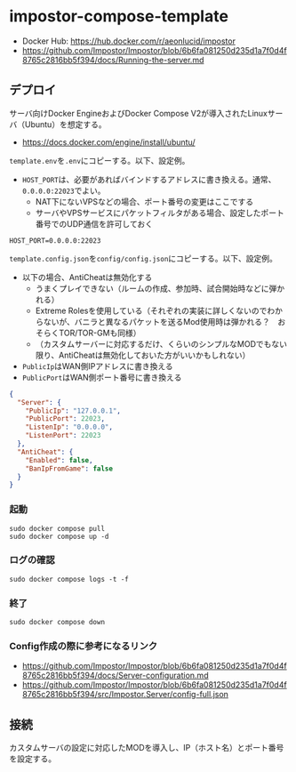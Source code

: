 # impostor-compose-template

- Docker Hub: <https://hub.docker.com/r/aeonlucid/impostor>
- <https://github.com/Impostor/Impostor/blob/6b6fa081250d235d1a7f0d4f8765c2816bb5f394/docs/Running-the-server.md>

## デプロイ

サーバ向けDocker EngineおよびDocker Compose V2が導入されたLinuxサーバ（Ubuntu）を想定する。

- <https://docs.docker.com/engine/install/ubuntu/>

`template.env`を`.env`にコピーする。以下、設定例。

- `HOST_PORT`は、必要があればバインドするアドレスに書き換える。通常、`0.0.0.0:22023`でよい。
    - NAT下にないVPSなどの場合、ポート番号の変更はここでする
    - サーバやVPSサービスにパケットフィルタがある場合、設定したポート番号でのUDP通信を許可しておく

```env
HOST_PORT=0.0.0.0:22023
```

`template.config.json`を`config/config.json`にコピーする。以下、設定例。

- 以下の場合、AntiCheatは無効化する
    - うまくプレイできない（ルームの作成、参加時、試合開始時などに弾かれる）
    - Extreme Rolesを使用している（それぞれの実装に詳しくないのでわからないが、バニラと異なるパケットを送るMod使用時は弾かれる？　おそらくTOR/TOR-GMも同様）
    - （カスタムサーバーに対応するだけ、くらいのシンプルなMODでもない限り、AntiCheatは無効化しておいた方がいいかもしれない）
- `PublicIp`はWAN側IPアドレスに書き換える
- `PublicPort`はWAN側ポート番号に書き換える

```json
{
  "Server": {
    "PublicIp": "127.0.0.1",
    "PublicPort": 22023,
    "ListenIp": "0.0.0.0",
    "ListenPort": 22023
  },
  "AntiCheat": {
    "Enabled": false,
    "BanIpFromGame": false
  }
}
```

### 起動

```shell
sudo docker compose pull
sudo docker compose up -d
```

### ログの確認

```shell
sudo docker compose logs -t -f
```

### 終了

```shell
sudo docker compose down
```

### Config作成の際に参考になるリンク

- <https://github.com/Impostor/Impostor/blob/6b6fa081250d235d1a7f0d4f8765c2816bb5f394/docs/Server-configuration.md>
- <https://github.com/Impostor/Impostor/blob/6b6fa081250d235d1a7f0d4f8765c2816bb5f394/src/Impostor.Server/config-full.json>


## 接続

カスタムサーバの設定に対応したMODを導入し、IP（ホスト名）とポート番号を設定する。
